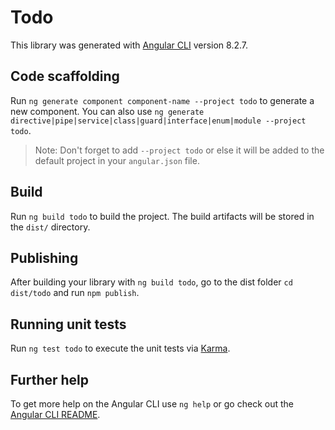 # Todo

This library was generated with [Angular CLI](https://github.com/angular/angular-cli) version 8.2.7.

## Code scaffolding

Run `ng generate component component-name --project todo` to generate a new component. You can also use `ng generate directive|pipe|service|class|guard|interface|enum|module --project todo`.
> Note: Don't forget to add `--project todo` or else it will be added to the default project in your `angular.json` file. 

## Build

Run `ng build todo` to build the project. The build artifacts will be stored in the `dist/` directory.

## Publishing

After building your library with `ng build todo`, go to the dist folder `cd dist/todo` and run `npm publish`.

## Running unit tests

Run `ng test todo` to execute the unit tests via [Karma](https://karma-runner.github.io).

## Further help

To get more help on the Angular CLI use `ng help` or go check out the [Angular CLI README](https://github.com/angular/angular-cli/blob/master/README.md).
